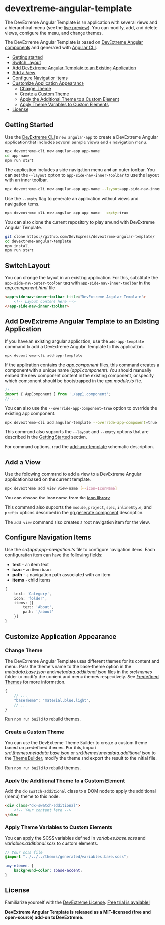 # devextreme-angular-template

The DevExtreme Angular Template is an application with several views and a hierarchical menu (see the [live preview](https://devexpress.github.io/devextreme-angular-template)). You can modify, add, and delete views, configure the menu, and change themes.

The DevExtreme Angular Template is based on [DevExtreme Angular components](https://github.com/devexpress/DevExtreme-angular) and generated with [Angular CLI](https://github.com/angular/angular-cli).

* [Getting started](#getting-started)
* [Switch Layout](#switch-layout)
* [Add DevExtreme Angular Template to an Existing Application](#add-template-to-existing-app)
* [Add a View](#add-view)
* [Configure Navigation Items](#configure-nav-items)
* [Customize Application Appearance](#customize-application-appearance)
  * [Change Theme](#change-theme)
  * [Create a Custom Theme](#create-custom-theme)
  * [Apply the Additional Theme to a Custom Element](#apply-additional-theme-to-custom-element)
  * [Apply Theme Variables to Custom Elements](#apply-theme-variables)
* [License](#license)

## <a name="getting-started"></a>Getting Started

Use the [DevExtreme CLI](https://github.com/DevExpress/devextreme-cli)'s `new angular-app` to create a DevExtreme Angular application that includes several sample views and a navigation menu:

```bash
npx devextreme-cli new angular-app app-name
cd app-name
npm run start
```

The application includes a side navigation menu and an outer toolbar. You can set the `--layout` option to `app-side-nav-inner-toolbar` to use the layout with an inner toolbar.

```bash
npx devextreme-cli new angular-app app-name --layout=app-side-nav-inner-toolbar
```

Use the `--empty` flag to generate an application without views and navigation items.

```bash
npx devextreme-cli new angular-app app-name --empty=true
```

You can also clone the current repository to play around with DevExtreme Angular Template. 

```bash
git clone https://github.com/DevExpress/devextreme-angular-template/
cd devextreme-angular-template
npm install
npm run start
```

## <a name="switch-layout"></a>Switch Layout

You can change the layout in an existing application. For this, substitute the `app-side-nav-outer-toolbar` tag with `app-side-nav-inner-toolbar` in the *app.component.html* file.

```html
<app-side-nav-inner-toolbar title="DevExtreme Angular Template">
    <!-- Layout content here -->
</app-side-nav-inner-toolbar>
```

## <a name="add-template-to-existing-app"></a>Add DevExtreme Angular Template to an Existing Application

If you have an existing angular application, use the `add-app-template` command to add a DevExtreme Angular Template to this application.

```bash
npx devextreme-cli add-app-template
```

If the application contains the *app.component* files, this command creates a component with a unique name (*app1.component*). You should manually embed the new component content in the existing component, or specify which component should be bootstrapped in the *app.module.ts* file.

```TypeScript
// ...
import { AppComponent } from './app1.component';
// ...
```

You can also use the `--override-app-component=true` option to override the existing app component.

```bash
npx devextreme-cli add angular-template --override-app-component=true
```

This command also supports the `--layout` and `--empty` options that are described in the [Getting Started](#getting-started) section.

For command options, read the [add-app-template](https://github.com/DevExpress/devextreme-schematics/tree/master/src/add-app-template#add-app-template) schematic description.

## <a name="add-view"></a>Add a View

Use the following command to add a view to a DevExtreme Angular application based on the current template.

```bash
npx devextreme add view view-name [--icon=IconName]
```

You can choose the icon name from the [icon library](https://js.devexpress.com/Documentation/Guide/Themes/Icon_Library/).

This command also supports the `module`, `project`, `spec`, `inlineStyle`, and `prefix` options described in the [ng generate component](https://github.com/angular/angular-cli/wiki/generate-component) description.

The `add view` command also creates a root navigation item for the view.

## <a name="configure-nav-items"></a>Configure Navigation Items

Use the *src\app\app-navigation.ts* file to configure navigation items. Each configuration item can have the following fields:

- **text** - an item text
- **icon** - an item icon
- **path** - a navigation path associated with an item
- **items** - child items

```TypeScript
{
    text: 'Category',
    icon: 'folder',
    items: [{
        text: 'About',
        path: '/about'
    }]
}
```

## <a name="customize-application-appearance"></a>Customize Application Appearance

### <a name="change-theme"></a>Change Theme

The DevExtreme Angular Template uses different themes for its content and menu. Pass the theme's name to the base-theme option in the *metadata.base.json* and *metadata.additional.json* files in the *src\themes* folder to modify the content and menu themes respectively. See [Predefined Themes](https://js.devexpress.com/Documentation/Guide/Themes/Predefined_Themes/) for more information.

```javascript
{
    // ...,
    "baseTheme": "material.blue.light",
    // ...
}
```

Run `npm run build` to rebuild themes.

### <a name="create-custom-theme"></a>Create a Custom Theme

You can use the DevExtreme Theme Builder to create a custom theme based on predefined themes. For this, import *src\themes\metadata.base.json* or *src\themes\metadata.additional.json* to the [Theme Builder](https://js.devexpress.com/Documentation/Guide/Themes/Theme_Builder/), modify the theme and export the result to the initial file.

Run `npm run build` to rebuild themes.

### <a name="apply-additional-theme-to-custom-element"></a>Apply the Additional Theme to a Custom Element

Add the `dx-swatch-additional` class to a DOM node to apply the additional (menu) theme to this node.

```html
<div class="dx-swatch-additional">
    <!-- Your content here -->
</div>
```

### <a name="apply-theme-variables"></a>Apply Theme Variables to Custom Elements

You can apply the SCSS variables defined in *variables.base.scss* and *variables.additional.scss* to custom elements.

```scss
// Your scss file
@import "../../../themes/generated/variables.base.scss";

.my-element {
    background-color: $base-accent;
}
```

## <a name="license"></a>License

Familiarize yourself with the
[DevExtreme License](https://js.devexpress.com/Licensing/).
[Free trial is available!](http://js.devexpress.com/Buy/)

**DevExtreme Angular Template is released as a MIT-licensed (free and open-source) add-on to DevExtreme.**
